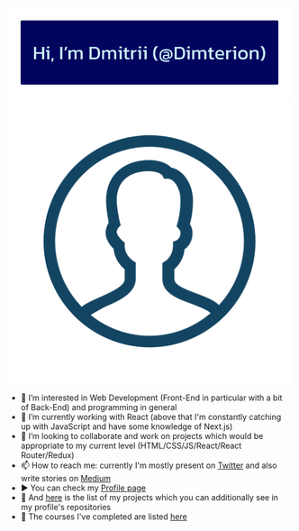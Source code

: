 <div align="center">
  <img src="https://raw.githubusercontent.com/Dimterion/Dimterion/main/GitHub_profile_header.png"/>
</div>

<div align="center">
  <a href="https://dimterion.github.io/" target="_blank" rel="noreferrer">
    <img src="https://github.com/Dimterion/Dimterion/blob/main/1814089_account_user_person_profile_avatar_icon.png" />
  </a>
</div>

- 👀 I’m interested in Web Development (Front-End in particular with a bit of Back-End) and programming in general
- 🌱 I’m currently working with React (above that I'm constantly catching up with JavaScript and have some knowledge of Next.js)
- 💞️ I’m looking to collaborate and work on projects which would be appropriate to my current level (HTML/CSS/JS/React/React Router/Redux)
- 📫 How to reach me: currently I'm mostly present on [Twitter](https://twitter.com/Dimterion) and also write stories on [Medium](https://medium.com/@dimterion)
- ▶️ You can check my [Profile page](https://dimterion.github.io/)
- 📝 And [here](https://portfolio-site-dimterion.vercel.app/projects) is the list of my projects which you can additionally see in my profile's repositories
- 📜 The courses I've completed are listed [here](https://portfolio-site-dimterion.vercel.app/studies)
